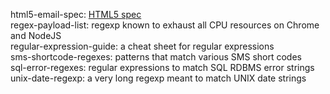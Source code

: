 html5-email-spec: [HTML5 spec](https://html.spec.whatwg.org/multipage/input.html#e-mail-state-(type%3Demail) "input tag with type=email")  
regex-payload-list: regexp known to exhaust all CPU resources on Chrome and NodeJS  
regular-expression-guide: a cheat sheet for regular expressions  
sms-shortcode-regexes: patterns that match various SMS short codes  
sql-error-regexes: regular expressions to match SQL RDBMS error strings  
unix-date-regexp: a very long regexp meant to match UNIX date strings  

